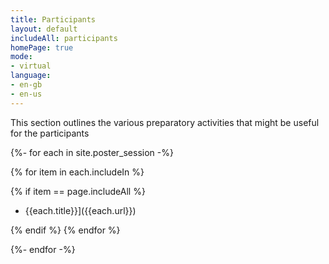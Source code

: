 ```yaml
---
title: Participants
layout: default
includeAll: participants
homePage: true
mode:
- virtual
language:
- en-gb
- en-us
---
```


This section outlines the various preparatory activities that might be useful for the participants

{%- for each in site.poster_session -%}

{% for item in each.includeIn %}

{% if item == page.includeAll %}

* {{each.title}}]({{each.url}})

{% endif %}
{% endfor %}

{%- endfor -%}
